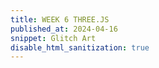 ```yaml
---
title: WEEK 6 THREE.JS
published_at: 2024-04-16
snippet: Glitch Art
disable_html_sanitization: true
---
```


<script src="/script/three.min.85.js"></script>
<script src="/script/OrbitControls.js"></script>

<canvas id="container"></canvas>

<script>
import * as THREE from "/script/three.min.85.js"
import { OrbitControls } from "/script/OrbitControls.js"
import {
    EventDispatcher,
    MOUSE,
    Quaternion,
    Spherical,
    TOUCH,
    Vector2,
    Vector3,
    Plane,
    Ray,
    MathUtils
} from '/script/three.min.85.js'

'use strict'
var container, camera, scene, renderer, mesh, mesh01;

init();
animate();
//--------

function init() {

	container = document.getElementById( 'container' );

	camera = new THREE.PerspectiveCamera( 45, window.innerWidth / window.innerHeight, 1, 3500 );
  	camera.position.y = 50;
	camera.position.z = 500;

	scene = new THREE.Scene();
	
	scene.add( new THREE.AmbientLight( 0x444444 ) );
	
	renderer = new THREE.WebGLRenderer( { antialias: false } );
	
	renderer.setPixelRatio( window.devicePixelRatio );
	renderer.setSize( window.innerWidth, window.innerHeight );
	renderer.setClearColor( 0x888888, 1 );	

	container.appendChild( renderer.domElement );

	var light1 = new THREE.DirectionalLight( 0xffffff, 0.5 );
	light1.position.set( 1, 1, 1 );
	scene.add( light1 );

	var light2 = new THREE.DirectionalLight( 0xffffff, 1.5 );
	light2.position.set( 0, -1, 0 );
	scene.add( light2 );

	var triangles = 2;

	var geometry = new THREE.BufferGeometry();

	var positions = new Float32Array( triangles * 3 * 3 );  // buffer arrray, position of vertices
	var colors = new Float32Array( triangles * 3 * 3 );		// buffer arrray, vertexColors

		// 4 positions  ...
		
		var ax = 0;
		var ay = 0;
		var az = 0;

		var bx = 100;
		var by = 0;
		var bz = 100;

		var cx = 0;
		var cy = 0;
		var cz = 100;
  
  		var dx = 0;
		var dy = 100;
		var dz = 50;

		// ... some positions are needed several times
		
		// first triangle
		positions[ 0 ] = ax;
		positions[ 1 ] = ay;
		positions[ 2 ] = az;

		positions[ 3 ] = bx;
		positions[ 4 ] = by;
		positions[ 5 ] = bz;

		positions[ 6 ] = cx;
		positions[ 7 ] = cy;
		positions[ 8 ] = cz;
		
      	// second triangle
        positions[ 9 ] = ax;
		positions[ 10 ] = ay;
		positions[ 11 ] = az;

		positions[ 12 ] = bx;
		positions[ 13 ] = by;
		positions[ 14 ] = bz;

		positions[ 15 ] = dx;
		positions[ 16 ] = dy;
		positions[ 17 ] = dz;
      
		// vertex colors
		
		// first triangle
		colors[ 0]  = 0.9;
		colors[ 1 ] = 0.9;
		colors[ 2 ] = 0.0;

		colors[ 3 ] = 0.9;
		colors[ 4 ] = 0.9;
		colors[ 5 ] = 0.0;

		colors[ 6 ] = 0.9;
		colors[ 7 ] = 0.9;
		colors[ 8 ] = 0.0;
		
  		// second triangle
  		colors[ 9]  = 1;
		colors[ 10 ] = 0;
		colors[ 11 ] = 0;

		colors[ 12 ] = 0;
		colors[ 13 ] = 1;
		colors[ 14 ] = 0;

		colors[ 15 ] = 0;
		colors[ 16 ] = 0;
		colors[ 17 ] = 1;

	geometry.addAttribute( 'position', new THREE.BufferAttribute( positions, 3 ));
	geometry.addAttribute( 'color', new THREE.BufferAttribute( colors, 3 ) );
	var material = new THREE.MeshBasicMaterial( { vertexColors: THREE.VertexColors, side: THREE.DoubleSide } );
	
	mesh = new THREE.Mesh( geometry, material );
	scene.add( mesh );
	
	// -------
	
	var uvTex	= new THREE.TextureLoader().load( "uvgrid01.png" );
	var material01 = new THREE.MeshBasicMaterial( {  map: uvTex,   side: THREE.DoubleSide, } );	//   uv grid
	
	var geometry01 = new THREE.BufferGeometry();
	
	var vertices = new Float32Array( [
	   -50, -50,  50,
		50, -50,  50,
		50,  50,  50,
	
		 50,  50, 50,
		-50,  50, 50,
		-50, -50, 50
	] );
	var uvs = new Float32Array( [
		0,   0,
		1,   0, 
		1,   1, 
	
		1,   1, 
		0,   1,
		0,   0
	] );
	
	geometry01.addAttribute( 'position', new THREE.BufferAttribute( vertices, 3 ) );
	geometry01.addAttribute( 'uv', new THREE.BufferAttribute( uvs, 2 ) );
	mesh01 = new THREE.Mesh( geometry01, material01 );
	
	scene.add( mesh01 );

	window.addEventListener( 'resize', onWindowResize, false );

}

function onWindowResize() {

	camera.aspect = window.innerWidth / window.innerHeight;
	renderer.setSize( window.innerWidth, window.innerHeight );

}

function animate() {

	requestAnimationFrame( animate );		
	var time = Date.now() * 0.001;
	mesh.rotation.y = time;
	mesh01.rotation.z = time;
	renderer.render( scene, camera );

}

</script>
